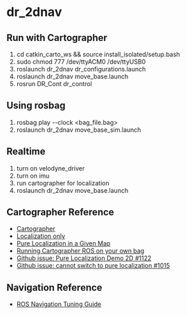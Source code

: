 # dr_2dnav
## Run with Cartographer
1. cd catkin_carto_ws && source install_isolated/setup.bash
2. sudo chmod 777 /dev/ttyACM0 /dev/ttyUSB0
3. roslaunch dr_2dnav dr_configurations.launch
4. roslaunch dr_2dnav move_base.launch
5. rosrun DR_Cont dr_control

## Using rosbag
1. rosbag play --clock <bag_file.bag> 
2. roslaunch dr_2dnav move_base_sim.launch

## Realtime
1. turn on velodyne_driver
2. turn on imu
3. run cartographer for localization
4. roslaunch dr_2dnav move_base.launch

## Cartographer Reference
- [Cartographer](https://google-cartographer-ros.readthedocs.io/en/latest/index.html)
- [Localization only](https://google-cartographer-ros.readthedocs.io/en/latest/going_further.html#localization-only)
- [Pure Localization in a Given Map](https://google-cartographer-ros.readthedocs.io/en/latest/tuning.html)
- [Running Cartographer ROS on your own bag](https://google-cartographer-ros.readthedocs.io/en/latest/your_bag.html)
- [Github issue: Pure Localization Demo 2D #1122](https://github.com/googlecartographer/cartographer_ros/issues/1122)
- [Github issue: cannot switch to pure localization #1015](https://github.com/googlecartographer/cartographer_ros/issues/1015)

## Navigation Reference
- [ROS Navigation Tuning Guide](http://kaiyuzheng.me/documents/navguide.pdf)
